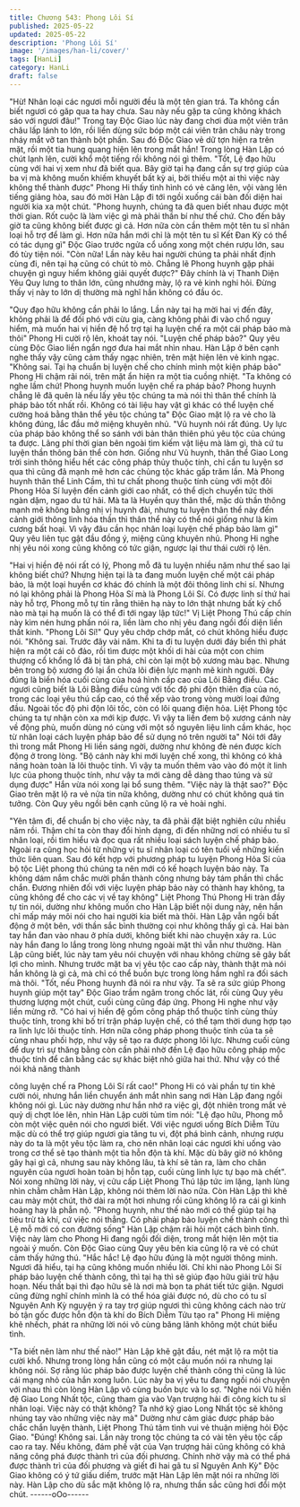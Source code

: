 ```yaml
---
title: Chương 543: Phong Lôi Sí
published: 2025-05-22
updated: 2025-05-22
description: 'Phong Lôi Sí'
image: '/images/han-li/cover/'
tags: [HanLi]
category: HanLi
draft: false
---
```


"Hừ! Nhân loại các ngươi mỗi người đều là một tên gian trá. Ta
không cần biết ngươi có găp qua ta hay chưa. Sau này nếu gặp ta
cũng không khách sáo với ngươi đâu!" Trong tay Độc Giao lúc
này đang chơi đùa một viên trân châu lấp lánh to lớn, rồi liền dùng
sức bóp một cái viên trân châu này trong nháy mắt vỡ tan thành
bột phấn. Sau đó Độc Giao vẻ dữ tợn hiện ra trên mặt, rồi một tia
hung quang hiện lên trong mắt hắn!
Trong lòng Hàn Lập có chút lạnh lên, cười khổ một tiếng rồi không
nói gì thêm.
"Tốt, Lệ đạo hữu cùng với hai vị xem như đã biết qua. Bây giờ tại
hạ đang cần sự trợ giúp của ba vị mà không muốn khiếm khuyết
bất kỳ ai, bởi thiếu một ai thì việc này không thể thành được"
Phong Hi thấy tình hình có vẻ căng lên, vội vàng lên tiếng giảng
hòa, sau đó mời Hàn Lập đi tới ngồi xuống cái bàn đối diện hai
người kia xa một chút.
"Phong huynh, chúng ta đã quen biết nhau được một thời gian.
Rốt cuộc là làm việc gì mà phải thần bí như thế chứ. Cho đến bây
giờ ta cũng không biết được gì cả. Hơn nữa còn cần thêm một tên
tu sĩ nhân loại hỗ trợ để làm gì. Hơn nữa hắn mới chỉ là một tên tu
sĩ Kết Đan Kỳ có thể có tác dụng gì" Độc Giao trước ngửa cổ
uống xong một chén rượu lớn, sau đó tùy tiện nói.
"Còn nữa! Lần này kêu hai người chúng ta phải nhất định cùng đi,
nên tại hạ cũng có chút tò mò. Chẳng lẽ Phong huynh gặp phải
chuyện gì nguy hiểm không giải quyết được?" Đây chính là vị
Thanh Diện Yêu Quy lưng to thân lớn, cũng nhướng mày, lộ ra vẻ
kinh nghi hỏi.
Đừng thấy vị này to lớn dị thường mà nghĩ hắn không có đầu óc.

"Quy đạo hữu không cần phải lo lắng. Lần này tại hạ mời hai vị
đến đây, không phải là để đối phó với cừu gia, càng không phải đi
vào chổ nguy hiểm, mà muốn hai vị hiền đệ hổ trợ tại hạ luyện
chế ra một cái pháp bảo mà thôi" Phong Hi cười rộ lên, khoát tay
nói.
"Luyện chế pháp bảo?" Quy yêu cùng Độc Giao liền ngẩn ngơ
đưa hai mắt nhìn nhau.
Hàn Lập ở bên cạnh nghe thấy vậy cũng cảm thấy ngạc nhiên,
trên mặt hiện lên vẻ kinh ngạc.
"Không sai. Tại hạ chuẩn bị luyện chế cho chính mình một kiện
pháp bảo" Phong Hi chậm rãi nói, trên mặt ẩn hiện ra một tia
cuồng nhiệt.
"Ta không có nghe lầm chứ! Phong huynh muốn luyện chế ra
pháp bảo? Phong huynh chẳng lẽ đã quên là nếu lấy yêu tộc
chúng ta mà nói thì thân thể chính là pháp bảo tốt nhất rồi. Không
có tài liệu hay vật gì khác có thể luyện chế cường hoá bằng thân
thể yêu tộc chúng ta" Độc Giao mặt lộ ra vẻ cho là không đúng,
lắc đầu mở miệng khuyên nhủ.
"Vũ huynh nói rất đúng. Uy lực của pháp bảo không thể so sánh
với bản thân thiên phú yêu tộc của chúng ta được. Lãng phí thời
gian bên ngoài tìm kiếm vật liệu mà làm gì, thà cứ tu luyện thần
thông bản thể còn hơn. Giống như Vũ huynh, thân thể Giao Long
trời sinh thông hiểu hết các công pháp thủy thuộc tính, chỉ cần tu
luyện sơ qua thì cũng đã mạnh mẽ hơn các chủng tộc khác gấp
trăm lần. Mà Phong huynh thân thể Linh Cầm, thì tư chất phong
thuộc tính cùng với một đôi Phong Hỏa Sí luyện đến cảnh giới cao
nhất, có thể dịch chuyển tức thời ngàn dặm, ngao du tứ hải. Mà ta
là Huyền quy thân thể, mặc dù thần thông mạnh mẽ không bằng
nhị vị huynh đài, nhưng tu luyện thân thể này đến cảnh giới thông
linh hóa thần thì thân thể này có thể nói giống như là kim cương
bất hoại. Vì vậy đâu cần học nhân loại luyện chế pháp bảo làm gì"
Quy yêu liên tục gật đầu đồng ý, miệng cũng khuyên nhủ.
Phong Hi nghe nhị yêu nói xong cũng không có tức giận, ngược
lại thư thái cười rộ lên.

"Hai vị hiền đệ nói rất có lý, Phong mỗ đã tu luyện nhiều năm như
thế sao lại không biết chứ? Nhưng hiện tại là ta đang muốn luyện
chế một cái pháp bảo, là một loại huyền cơ khác đó chính là một
đôi thông linh chi sí. Nhưng nó lại không phải là Phong Hỏa Sí mà
là Phong Lôi Sí. Có được linh sí thứ hai này hỗ trợ, Phong mỗ tự
tin rằng thiên hạ này to lớn thật nhưng bất kỳ chổ nào mà tại hạ
muốn là có thể đi tới ngay lập tức!" Vị Liệt Phong Thú cấp chín
này kìm nén hưng phấn nói ra, liền làm cho nhị yêu đang ngồi đối
diện liền thất kinh.
"Phong Lôi Sí!" Quy yêu chớp chớp mắt, có chút không hiểu được
nói.
"Không sai. Trước đây vài năm. Khi ta đi tu luyện dưới đáy biển thì
phát hiện ra một cái cô đảo, rồi tìm được một khối di hài của một
con chim thượng cổ khổng lồ đã bị tàn phá, chỉ còn lại một bộ
xương màu bạc. Nhưng bên trong bộ xương đó lại ẩn chứa lôi
điện lực mạnh mẽ kinh người. Đây đúng là biến hóa cuối cùng
của hoá hình cấp cao của Lôi Bằng điểu. Các ngươi cũng biết là
Lôi Bằng điểu cùng với tốc độ phi độn thiên địa của nó, trong các
loại yêu thú cấp cao, có thể xếp vào trong vòng mười loại đứng
đầu. Ngoài tốc độ phi độn lôi tốc, còn có lôi quang điện hỏa. Liệt
Phong tộc chúng ta tự nhận còn xa mới kịp được. Vì vậy ta liền
đem bộ xương cánh này về động phủ, muốn dùng nó cùng với
một số nguyên liệu linh cầm khác, học từ nhân loại cách luyện
pháp bảo để sử dụng nó trên người ta" Nói tới đây thì trong mắt
Phong Hi liền sáng ngời, dường như không đè nén được kích
động ở trong lòng.
"Bộ cánh này khi mới luyện chế xong, thì không có khả năng hoàn
toàn là lôi thuộc tính. Vì vậy ta muốn thêm vào vào đó một ít linh
lực của phong thuộc tính, như vậy ta mới càng dễ dàng thao túng
và sử dụng được" Hắn vừa nói xong lại bổ sung thêm.
"Việc này là thật sao?" Độc Giao trên mặt lộ ra vẻ nửa tin nữa
không, dường như có chút không quá tin tưởng.
Còn Quy yêu ngồi bên cạnh cũng lộ ra vẻ hoài nghi.

"Yên tâm đi, để chuẩn bị cho việc này, ta đã phải đặt biệt nghiên
cứu nhiều năm rồi. Thậm chí ta còn thay đổi hình dạng, đi đến
những nơi có nhiều tu sĩ nhân loại, rồi tìm hiểu và đọc qua rất
nhiều loại sách luyện chế pháp bảo. Ngoài ra cũng học hỏi từ
những vị tu sĩ nhân loại có tên tuổi về những kiến thức liên quan.
Sau đó kết hợp với phương pháp tu luyện Phong Hỏa Sí của bộ
tộc Liệt phong thú chúng ta nên mới có kế hoạch luyện bảo này.
Ta không dám nắm chắc mười phần thành công nhưng bảy tám
phần thì chắc chắn. Đương nhiên đối với việc luyện pháp bảo này
có thành hay không, ta cũng không để cho các vị về tay không"
Liệt Phong Thú Phong Hi tràn đầy tự tin nói, dường như không
muốn cho Hàn Lập biết nội dung này, nên hắn chỉ mấp máy môi
nói cho hai người kia biết mà thôi.
Hàn Lập vẫn ngồi bất động ở một bên, với thần sắc bình thường
coi như không thấy gì cả.
Hai bàn tay hắn đan vào nhau ở phía dưới, không biết khi nào
chuyện xảy ra. Lúc này hắn đang lo lắng trong lòng nhưng ngoài
mặt thì vẫn như thường.
Hàn Lập cũng biết, lúc này tam yêu nói chuyện với nhau không
chừng sẽ gây bất lợi cho mình. Nhưng trước mặt ba vị yêu tộc
cao cấp này, thành thật mà nói hắn không là gì cả, mà chỉ có thể
buồn bực trong lòng hầm nghĩ ra đối sách mà thôi.
"Tốt, nếu Phong huynh đã nói ra như vậy. Ta sẽ ra sức giúp
Phong huynh giúp một tay" Độc Giao trầm ngâm trong chốc lát,
rồi cùng Quy yêu thương lượng một chút, cuối cùng cũng đáp
ứng.
Phong Hi nghe như vậy liền mừng rỡ.
"Có hai vị hiền đệ gồm công pháp thổ thuộc tính cùng thủy thuộc
tính, trong khi bố trí trận pháp luyện chế, có thể tạm thời dung hợp
tạo ra linh lực lôi thuộc tính. Hơn nữa công pháp phong thuộc tính
của ta sẽ cùng nhau phối hợp, như vậy sẽ tạo ra được phong lôi
lực. Nhưng cuối cùng để duy trì sự thăng bằng còn cần phải nhờ
đến Lệ đạo hữu công pháp mộc thuộc tính để cân bằng các sự
khác biệt nhỏ giữa hai thứ. Như vậy có thể nói khả năng thành

công luyện chế ra Phong Lôi Sí rất cao!"
Phong Hi có vài phần tự tin khẻ cười nói, nhưng hắn liền chuyển
ánh mắt nhìn sang nơi Hàn Lập đang ngồi không nói gì. Lúc này
dường như hắn nhớ ra việc gì, đột nhiên trong mắt vẻ quỷ dị chợt
lóe lên, nhìn Hàn Lập cười tủm tỉm nói:
"Lệ đạo hữu, Phong mỗ còn một việc quên nói cho ngươi biết. Với
việc ngươi uống Bích Diễm Tửu mặc dù có thể trợ giúp ngươi gia
tăng tu vi, đột phá bình cảnh, nhưng rượu này do ta là một yêu tộc
làm ra, cho nên nhân loại các ngươi khi uống vào trong cơ thể sẽ
tạo thành một tia hỗn độn tà khí. Mặc dù bây giờ nó không gây hại
gì cả, nhưng sau này không lâu, tà khí sẽ tản ra, làm cho chân
nguyên của ngươi hoàn toàn bị hỗn tạp, cuối cùng linh lực tự bạo
mà chết".
Nói xong những lời này, vị cửu cấp Liệt Phong Thú lập tức im
lặng, lạnh lùng nhìn chằm chằm Hàn Lập, không nói thêm lời nào
nữa. Còn Hàn Lập thì khẽ cau mày một chút, thở dài ra một hơi
nhưng rồi cũng không lộ ra cái gì kinh hoảng hay là phẫn nộ.
"Phong huynh, như thế nào mới có thể giúp tại hạ tiêu trừ tà khí,
cứ việc nói thẳng. Có phải pháp bảo luyện chế thành công thì Lệ
mỗ mới có con đường sống" Hàn Lập chậm rãi hỏi một cách bình
tĩnh.
Việc này làm cho Phong Hi đang ngồi đối diện, trong mắt hiện lên
một tia ngoài ý muốn. Còn Độc Giao cùng Quy yêu bên kia cũng
lộ ra vẻ có chút cảm thấy hứng thú.
"Hắc hắc! Lệ đạo hữu đúng là một người thông minh. Ngươi đã
hiểu, tại hạ cũng không muốn nhiều lời. Chỉ khi nào Phong Lôi Sí
pháp bảo luyện chế thành công, thì tại hạ thì sẽ giúp đạo hữu giải
trừ hậu hoạn. Nếu thất bại thì đạo hữu sẽ là nơi mà bọn ta phát
tiết tức giận. Ngươi cũng đừng nghĩ chính mình là có thể hóa giải
được nó, dù cho có tu sĩ Nguyên Anh Kỳ nguyện ý ra tay trợ giúp
ngươi thì cũng không cách nào trừ bỏ tận gốc được hỗn độn tà
khí do Bích Diễm Tửu tạo ra" Phong Hi miệng khẽ nhếch, phát ra
những lời nói vô cùng băng lãnh không một chút biểu tình.

"Ta biết nên làm như thế nào!" Hàn Lập khẽ gật đầu, nét mặt lộ ra
một tia cười khổ.
Nhưng trong lòng hắn cũng có một câu muốn nói ra nhưng lại
không nói. Sợ rằng lúc pháp bảo được luyện chế thành công thì
cũng là lúc cái mạng nhỏ của hắn xong luôn.
Lúc này ba vị yêu tu đang ngồi nói chuyện với nhau thì còn lòng
Hàn Lập vô cùng buồn bực và lo sợ.
"Nghe nói Vũ hiền đệ Giao Long Nhất tộc, cũng tham gia vào Vạn
trượng hải đi công kích tu sĩ nhân loại. Việc này có thật không? Ta
nhớ kỹ giao Long Nhất tộc sẽ không nhúng tay vào những việc
này mà" Dường như cảm giác được pháp bảo chắc chắn luyện
thành, Liệt Phong Thú tâm tình vui vẻ thuận miệng hỏi Độc Giao.
"Đúng! Không sai. Lần này trong tộc chúng ta có vài tên yêu tộc
cấp cao ra tay. Nếu không, đám phế vật của Vạn trượng hải cũng
không có khả năng công phá được thành trì của đối phương.
Chính nhờ vậy mà có thể phá được thành trì của đối phương và
giết đi hai gã tu sĩ Nguyên Anh Kỳ" Độc Giao không có ý tứ giấu
diếm, trước mặt Hàn Lập lên mặt nói ra những lời này.
Hàn Lập cho dù sắc mặt không lộ ra, nhưng thần sắc cũng hơi đổi
một chút.
------oOo------
